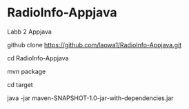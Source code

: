 # RadioInfo-Appjava
Labb 2 Appjava

github clone https://github.com/laowa1/RadioInfo-Appjava.git

cd RadioInfo-Appjava

mvn package

cd target

java -jar maven-SNAPSHOT-1.0-jar-with-dependencies.jar
